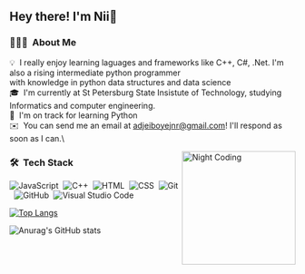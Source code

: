 <h2>Hey there! I'm Nii👋</h2>

<!-- ## 👋 &nbsp;Hey there! I'm Nii -->

### 👨🏻‍💻 &nbsp;About Me

💡 &nbsp;I really enjoy learning laguages and frameworks like C++, C#, .Net. I'm also a rising intermediate python programmer <br/> with knowledge in python data structures and data science \
🎓 &nbsp;I'm currently at St Petersburg State Insistute of Technology, studying Informatics and computer engineering.\
🌱 &nbsp;I'm on track for learning Python\
✉️ &nbsp;You can send me an email at adjeiboyejnr@gmail.com! I'll respond as soon as I can.\

<img alt="Night Coding" src="https://camo.githubusercontent.com/d3a9f3a787ffc69aa73aa0a5cb5a29b968b823b62d80f7b589a705664dde9e2b/68747470733a2f2f7777772e627970656f706c652e636f6d2f77702d636f6e74656e742f75706c6f6164732f323031392f30332f70656f706c652d61742d776f726b2e676966" width="200px" height="200px" align="right"/>

### 🛠 &nbsp;Tech Stack

![JavaScript](https://img.shields.io/badge/-JavaScript-05122A?style=flat&logo=javascript)&nbsp;
![C++](https://img.shields.io/badge/-C++-05122A?style=flat&logo=C%2B%2B&logoColor=00599C)&nbsp;
![HTML](https://img.shields.io/badge/-HTML-05122A?style=flat&logo=HTML5)&nbsp;
![CSS](https://img.shields.io/badge/-CSS-05122A?style=flat&logo=CSS3&logoColor=1572B6)&nbsp;
![Git](https://img.shields.io/badge/-Git-05122A?style=flat&logo=git)&nbsp;
![GitHub](https://img.shields.io/badge/-GitHub-05122A?style=flat&logo=github)&nbsp;
![Visual Studio Code](https://img.shields.io/badge/-Visual%20Studio%20Code-05122A?style=flat&logo=visual-studio-code&logoColor=007ACC)&nbsp;

[![Top Langs](https://github-readme-stats.vercel.app/api/top-langs/?username=iam-nii&layout=donut-vertical)](https://github.com/anuraghazra/github-readme-stats)

![Anurag's GitHub stats](https://github-readme-stats.vercel.app/api?username=iam-nii&show_icons=true&bg_color=00000000)
